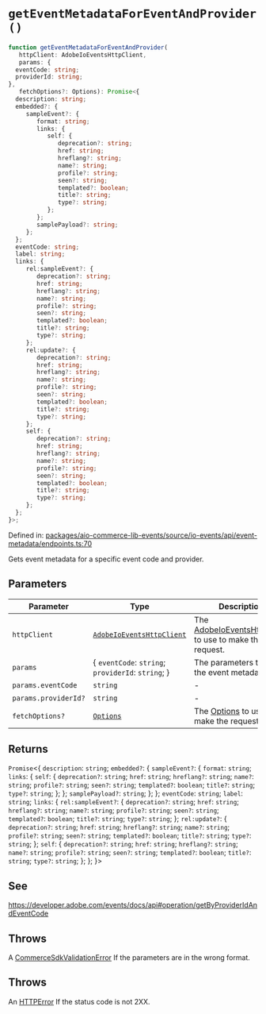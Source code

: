 # `getEventMetadataForEventAndProvider()`

```ts
function getEventMetadataForEventAndProvider(
   httpClient: AdobeIoEventsHttpClient,
   params: {
  eventCode: string;
  providerId: string;
},
   fetchOptions?: Options): Promise<{
  description: string;
  embedded?: {
     sampleEvent?: {
        format: string;
        links: {
           self: {
              deprecation?: string;
              href: string;
              hreflang?: string;
              name?: string;
              profile?: string;
              seen?: string;
              templated?: boolean;
              title?: string;
              type?: string;
           };
        };
        samplePayload?: string;
     };
  };
  eventCode: string;
  label: string;
  links: {
     rel:sampleEvent?: {
        deprecation?: string;
        href: string;
        hreflang?: string;
        name?: string;
        profile?: string;
        seen?: string;
        templated?: boolean;
        title?: string;
        type?: string;
     };
     rel:update?: {
        deprecation?: string;
        href: string;
        hreflang?: string;
        name?: string;
        profile?: string;
        seen?: string;
        templated?: boolean;
        title?: string;
        type?: string;
     };
     self: {
        deprecation?: string;
        href: string;
        hreflang?: string;
        name?: string;
        profile?: string;
        seen?: string;
        templated?: boolean;
        title?: string;
        type?: string;
     };
  };
}>;
```

Defined in: [packages/aio-commerce-lib-events/source/io-events/api/event-metadata/endpoints.ts:70](https://github.com/adobe/aio-commerce-sdk/blob/5a56cf6f89369fbe4cacf586ea1b3d08993680a9/packages/aio-commerce-lib-events/source/io-events/api/event-metadata/endpoints.ts#L70)

Gets event metadata for a specific event code and provider.

## Parameters

| Parameter            | Type                                                                                                                                                                         | Description                                                                                                                                                                                                |
| -------------------- | ---------------------------------------------------------------------------------------------------------------------------------------------------------------------------- | ---------------------------------------------------------------------------------------------------------------------------------------------------------------------------------------------------------- |
| `httpClient`         | [`AdobeIoEventsHttpClient`](https://github.com/adobe/aio-commerce-sdk/blob/main/packages-private/aio-commerce-lib-api/docs/api-reference/classes/AdobeIoEventsHttpClient.md) | The [AdobeIoEventsHttpClient](https://github.com/adobe/aio-commerce-sdk/blob/main/packages-private/aio-commerce-lib-api/docs/api-reference/classes/AdobeIoEventsHttpClient.md) to use to make the request. |
| `params`             | \{ `eventCode`: `string`; `providerId`: `string`; \}                                                                                                                         | The parameters to get the event metadata with.                                                                                                                                                             |
| `params.eventCode`   | `string`                                                                                                                                                                     | -                                                                                                                                                                                                          |
| `params.providerId?` | `string`                                                                                                                                                                     | -                                                                                                                                                                                                          |
| `fetchOptions?`      | [`Options`](https://github.com/sindresorhus/ky?tab=readme-ov-file#options)                                                                                                   | The [Options](https://github.com/sindresorhus/ky?tab=readme-ov-file#options) to use to make the request.                                                                                                   |

## Returns

`Promise`\<\{
`description`: `string`;
`embedded?`: \{
`sampleEvent?`: \{
`format`: `string`;
`links`: \{
`self`: \{
`deprecation?`: `string`;
`href`: `string`;
`hreflang?`: `string`;
`name?`: `string`;
`profile?`: `string`;
`seen?`: `string`;
`templated?`: `boolean`;
`title?`: `string`;
`type?`: `string`;
\};
\};
`samplePayload?`: `string`;
\};
\};
`eventCode`: `string`;
`label`: `string`;
`links`: \{
`rel:sampleEvent?`: \{
`deprecation?`: `string`;
`href`: `string`;
`hreflang?`: `string`;
`name?`: `string`;
`profile?`: `string`;
`seen?`: `string`;
`templated?`: `boolean`;
`title?`: `string`;
`type?`: `string`;
\};
`rel:update?`: \{
`deprecation?`: `string`;
`href`: `string`;
`hreflang?`: `string`;
`name?`: `string`;
`profile?`: `string`;
`seen?`: `string`;
`templated?`: `boolean`;
`title?`: `string`;
`type?`: `string`;
\};
`self`: \{
`deprecation?`: `string`;
`href`: `string`;
`hreflang?`: `string`;
`name?`: `string`;
`profile?`: `string`;
`seen?`: `string`;
`templated?`: `boolean`;
`title?`: `string`;
`type?`: `string`;
\};
\};
\}\>

## See

https://developer.adobe.com/events/docs/api#operation/getByProviderIdAndEventCode

## Throws

A [CommerceSdkValidationError](https://github.com/adobe/aio-commerce-sdk/blob/main/packages/aio-commerce-lib-core/docs/api-reference/classes/CommerceSdkValidationError.md) If the parameters are in the wrong format.

## Throws

An [HTTPError](https://github.com/sindresorhus/ky?tab=readme-ov-file#httperror) If the status code is not 2XX.
